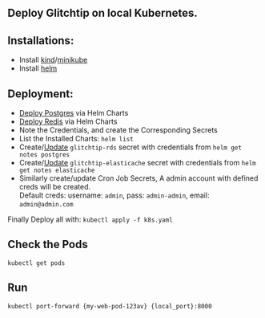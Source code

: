 ## Deploy Glitchtip on local Kubernetes.

## Installations:
- Install [kind](https://kind.sigs.k8s.io/)/[minikube](https://minikube.sigs.k8s.io/docs/start/)
- Install [helm](https://helm.sh/)

## Deployment:
- [Deploy Postgres](https://bitnami.com/stack/postgresql/helm) via Helm Charts
- [Deploy Redis](https://bitnami.com/stack/redis/helm) via Helm Charts
- Note the Credentials, and create the Corresponding Secrets
- List the Installed Charts: `helm list`
- Create/[Update](k8s.yaml) `glitchtip-rds` secret with credentials from `helm get notes postgres`
- Create/[Update](k8s.yaml) `glitchtip-elasticache` secret with credentials from `helm get notes elasticache`
- Similarly create/update Cron Job Secrets, A admin account with defined creds will be created. \
    Default creds: username: `admin`, pass: `admin-admin`, email: `admin@admin.com`

Finally Deploy all with: `kubectl apply -f k8s.yaml`

## Check the Pods
`kubectl get pods`

## Run
`kubectl port-forward {my-web-pod-123av} {local_port}:8000`